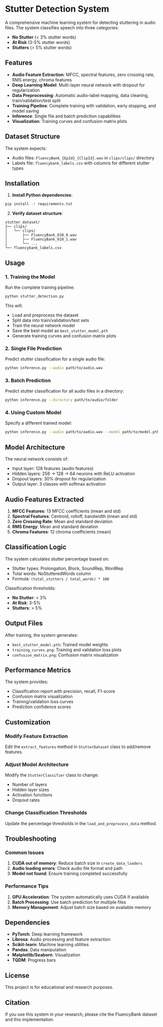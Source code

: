 # Stutter Detection System

A comprehensive machine learning system for detecting stuttering in audio files. The system classifies speech into three categories:
- **No Stutter** (< 3% stutter words)
- **At Risk** (3-5% stutter words)  
- **Stutters** (> 5% stutter words)

## Features

- **Audio Feature Extraction**: MFCC, spectral features, zero crossing rate, RMS energy, chroma features
- **Deep Learning Model**: Multi-layer neural network with dropout for regularization
- **Data Preprocessing**: Automatic audio-label mapping, data cleaning, train/validation/test split
- **Training Pipeline**: Complete training with validation, early stopping, and model saving
- **Inference**: Single file and batch prediction capabilities
- **Visualization**: Training curves and confusion matrix plots

## Dataset Structure

The system expects:
- Audio files: `FluencyBank_{EpId}_{ClipId}.wav` in `clips/clips/` directory
- Labels file: `fluencybank_labels.csv` with columns for different stutter types

## Installation

1. **Install Python dependencies**:
```bash
pip install -r requirements.txt
```

2. **Verify dataset structure**:
```
stutter_dataset/
├── clips/
│   └── clips/
│       ├── FluencyBank_010_0.wav
│       ├── FluencyBank_010_1.wav
│       └── ...
└── fluencybank_labels.csv
```

## Usage

### 1. Training the Model

Run the complete training pipeline:

```bash
python stutter_detection.py
```

This will:
- Load and preprocess the dataset
- Split data into train/validation/test sets
- Train the neural network model
- Save the best model as `best_stutter_model.pth`
- Generate training curves and confusion matrix plots

### 2. Single File Prediction

Predict stutter classification for a single audio file:

```bash
python inference.py --audio path/to/audio.wav
```

### 3. Batch Prediction

Predict stutter classification for all audio files in a directory:

```bash
python inference.py --directory path/to/audio/folder
```

### 4. Using Custom Model

Specify a different trained model:

```bash
python inference.py --audio path/to/audio.wav --model path/to/model.pth
```

## Model Architecture

The neural network consists of:
- Input layer: 128 features (audio features)
- Hidden layers: 256 → 128 → 64 neurons with ReLU activation
- Dropout layers: 30% dropout for regularization
- Output layer: 3 classes with softmax activation

## Audio Features Extracted

1. **MFCC Features**: 13 MFCC coefficients (mean and std)
2. **Spectral Features**: Centroid, rolloff, bandwidth (mean and std)
3. **Zero Crossing Rate**: Mean and standard deviation
4. **RMS Energy**: Mean and standard deviation
5. **Chroma Features**: 12 chroma coefficients (mean)

## Classification Logic

The system calculates stutter percentage based on:
- Stutter types: Prolongation, Block, SoundRep, WordRep
- Total words: NoStutteredWords column
- Formula: `(total_stutters / total_words) * 100`

Classification thresholds:
- **No Stutter**: < 3%
- **At Risk**: 3-5%
- **Stutters**: > 5%

## Output Files

After training, the system generates:
- `best_stutter_model.pth`: Trained model weights
- `training_curves.png`: Training and validation loss plots
- `confusion_matrix.png`: Confusion matrix visualization

## Performance Metrics

The system provides:
- Classification report with precision, recall, F1-score
- Confusion matrix visualization
- Training/validation loss curves
- Prediction confidence scores

## Customization

### Modify Feature Extraction

Edit the `extract_features` method in `StutterDataset` class to add/remove features.

### Adjust Model Architecture

Modify the `StutterClassifier` class to change:
- Number of layers
- Hidden layer sizes
- Activation functions
- Dropout rates

### Change Classification Thresholds

Update the percentage thresholds in the `load_and_preprocess_data` method.

## Troubleshooting

### Common Issues

1. **CUDA out of memory**: Reduce batch size in `create_data_loaders`
2. **Audio loading errors**: Check audio file format and path
3. **Model not found**: Ensure training completed successfully

### Performance Tips

1. **GPU Acceleration**: The system automatically uses CUDA if available
2. **Batch Processing**: Use batch prediction for multiple files
3. **Memory Management**: Adjust batch size based on available memory

## Dependencies

- **PyTorch**: Deep learning framework
- **Librosa**: Audio processing and feature extraction
- **Scikit-learn**: Machine learning utilities
- **Pandas**: Data manipulation
- **Matplotlib/Seaborn**: Visualization
- **TQDM**: Progress bars

## License

This project is for educational and research purposes.

## Citation

If you use this system in your research, please cite the FluencyBank dataset and this implementation. 